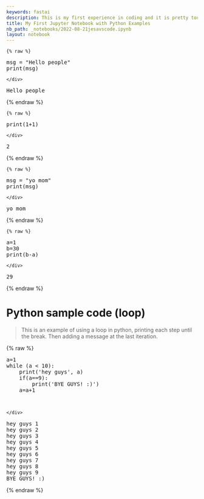 ```yaml
---
keywords: fastai
description: This is my first experience in coding and it is pretty tough. But I hope to learn a lot in this class and learn how to be more creative in coding.
title: My First Jupyter Notebook with Python Examples
nb_path: _notebooks/2022-08-21jesavscode.ipynb
layout: notebook
---
```


<!--
#################################################
### THIS FILE WAS AUTOGENERATED! DO NOT EDIT! ###
#################################################
# file to edit: _notebooks/2022-08-21jesavscode.ipynb
-->

<div class="container" id="notebook-container">
        
    {% raw %}
    
<div class="cell border-box-sizing code_cell rendered">
<div class="input">

<div class="inner_cell">
    <div class="input_area">
<div class=" highlight hl-ipython3"><pre><span></span><span class="n">msg</span> <span class="o">=</span> <span class="s2">&quot;Hello people&quot;</span>
<span class="nb">print</span><span class="p">(</span><span class="n">msg</span><span class="p">)</span>
</pre></div>

    </div>
</div>
</div>

<div class="output_wrapper">
<div class="output">

<div class="output_area">

<div class="output_subarea output_stream output_stdout output_text">
<pre>Hello people
</pre>
</div>
</div>

</div>
</div>

</div>
    {% endraw %}

    {% raw %}
    
<div class="cell border-box-sizing code_cell rendered">
<div class="input">

<div class="inner_cell">
    <div class="input_area">
<div class=" highlight hl-ipython3"><pre><span></span><span class="nb">print</span><span class="p">(</span><span class="mi">1</span><span class="o">+</span><span class="mi">1</span><span class="p">)</span>
</pre></div>

    </div>
</div>
</div>

<div class="output_wrapper">
<div class="output">

<div class="output_area">

<div class="output_subarea output_stream output_stdout output_text">
<pre>2
</pre>
</div>
</div>

</div>
</div>

</div>
    {% endraw %}

    {% raw %}
    
<div class="cell border-box-sizing code_cell rendered">
<div class="input">

<div class="inner_cell">
    <div class="input_area">
<div class=" highlight hl-ipython3"><pre><span></span><span class="n">msg</span> <span class="o">=</span> <span class="s2">&quot;yo mom&quot;</span>   
<span class="nb">print</span><span class="p">(</span><span class="n">msg</span><span class="p">)</span>   
</pre></div>

    </div>
</div>
</div>

<div class="output_wrapper">
<div class="output">

<div class="output_area">

<div class="output_subarea output_stream output_stdout output_text">
<pre>yo mom
</pre>
</div>
</div>

</div>
</div>

</div>
    {% endraw %}

    {% raw %}
    
<div class="cell border-box-sizing code_cell rendered">
<div class="input">

<div class="inner_cell">
    <div class="input_area">
<div class=" highlight hl-ipython3"><pre><span></span><span class="n">a</span><span class="o">=</span><span class="mi">1</span>
<span class="n">b</span><span class="o">=</span><span class="mi">30</span>
<span class="nb">print</span><span class="p">(</span><span class="n">b</span><span class="o">-</span><span class="n">a</span><span class="p">)</span>
</pre></div>

    </div>
</div>
</div>

<div class="output_wrapper">
<div class="output">

<div class="output_area">

<div class="output_subarea output_stream output_stdout output_text">
<pre>29
</pre>
</div>
</div>

</div>
</div>

</div>
    {% endraw %}

<div class="cell border-box-sizing text_cell rendered"><div class="inner_cell">
<div class="text_cell_render border-box-sizing rendered_html">
<h1 id="Python-sample-code-(loop)">Python sample code (loop)<a class="anchor-link" href="#Python-sample-code-(loop)"> </a></h1><blockquote><p>This is an example of using a loop in python, printing each step until the break. Then adding a message at the last iteration.</p>
</blockquote>

</div>
</div>
</div>
    {% raw %}
    
<div class="cell border-box-sizing code_cell rendered">
<div class="input">

<div class="inner_cell">
    <div class="input_area">
<div class=" highlight hl-ipython3"><pre><span></span><span class="n">a</span><span class="o">=</span><span class="mi">1</span>
<span class="k">while</span> <span class="p">(</span><span class="n">a</span> <span class="o">&lt;</span> <span class="mi">10</span><span class="p">):</span>
    <span class="nb">print</span><span class="p">(</span><span class="s1">&#39;hey guys&#39;</span><span class="p">,</span> <span class="n">a</span><span class="p">)</span>
    <span class="k">if</span><span class="p">(</span><span class="n">a</span><span class="o">==</span><span class="mi">9</span><span class="p">):</span>
        <span class="nb">print</span><span class="p">(</span><span class="s1">&#39;BYE GUYS! :)&#39;</span><span class="p">)</span>
    <span class="n">a</span><span class="o">=</span><span class="n">a</span><span class="o">+</span><span class="mi">1</span>
  
</pre></div>

    </div>
</div>
</div>

<div class="output_wrapper">
<div class="output">

<div class="output_area">

<div class="output_subarea output_stream output_stdout output_text">
<pre>hey guys 1
hey guys 2
hey guys 3
hey guys 4
hey guys 5
hey guys 6
hey guys 7
hey guys 8
hey guys 9
BYE GUYS! :)
</pre>
</div>
</div>

</div>
</div>

</div>
    {% endraw %}

</div>
 

